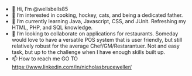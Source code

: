 - 👋 Hi, I’m @wellsbells85
- 👀 I’m interested in cooking, hockey, cats, and being a dedicated father.
- 🌱 I’m currently learning Java, Javascript, CSS, and JUnit. Refreshing my HTML, PHP, and SQL knowledge.
- 💞️ I’m looking to collaborate on applications for restaurants. Someday would love to have a versatile POS system that is user friendly, but still relatively robust for the average Chef/GM/Restarantuer. Not and easy task, but up to the challenge when I have enough skills built up.
- 📫 How to reach me GO TO https://www.linkedin.com/in/nicholasbruceweller/

<!---
wellsbells85/wellsbells85 is a ✨ special ✨ repository because its `README.md` (this file) appears on your GitHub profile.
You can click the Preview link to take a look at your changes.
--->
